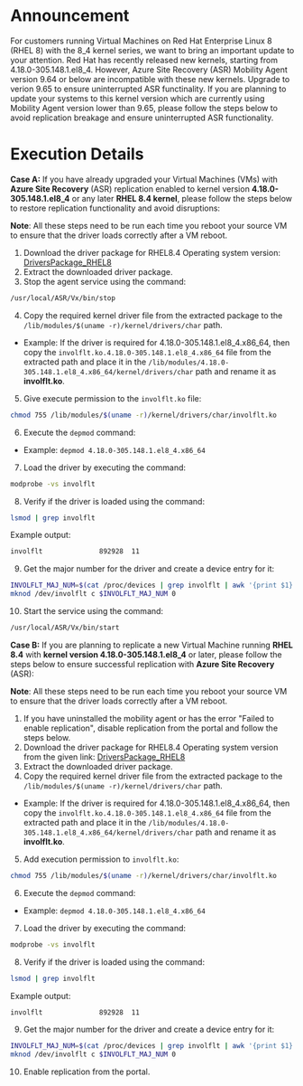 # Announcement

For customers running Virtual Machines on Red Hat Enterprise Linux 8 (RHEL 8) with the 8_4 kernel series, we want to bring an important update to your attention. Red Hat has recently released new kernels, starting from 4.18.0-305.148.1.el8_4. However, Azure Site Recovery (ASR) Mobility Agent version 9.64 or below are incompatible with these new kernels. Upgrade to verion 9.65 to ensure uninterrupted ASR functinality. If you are planning to update your systems to this kernel version which are currently using Mobility Agent version lower than 9.65, please follow the steps below to avoid replication breakage and ensure uninterrupted ASR functionality.

# Execution Details

**Case A:** If you have already upgraded your Virtual Machines (VMs) with **Azure Site Recovery** (ASR) replication enabled to kernel version **4.18.0-305.148.1.el8_4** or any later **RHEL 8.4 kernel**, please follow the steps below to restore replication functionality and avoid disruptions:

**Note**: All these steps need to be run each time you reboot your source VM to ensure that the driver loads correctly after a VM reboot.

1. Download the driver package for RHEL8.4 Operating system version: [DriversPackage_RHEL8](https://aka.ms/DriversPackage_RHEL8)
2. Extract the downloaded driver package.
3. Stop the agent service using the command:
  ```sh
  /usr/local/ASR/Vx/bin/stop
  ```
4. Copy the required kernel driver file from the extracted package to the `/lib/modules/$(uname -r)/kernel/drivers/char` path.
  - Example: If the driver is required for 4.18.0-305.148.1.el8_4.x86_64, then copy the `involflt.ko.4.18.0-305.148.1.el8_4.x86_64` file from the extracted path and place it in the `/lib/modules/4.18.0-305.148.1.el8_4.x86_64/kernel/drivers/char` path and rename it as **involflt.ko**.
5. Give execute permission to the `involflt.ko` file:
  ```sh
  chmod 755 /lib/modules/$(uname -r)/kernel/drivers/char/involflt.ko
  ```
6. Execute the `depmod` command:
  - Example: `depmod 4.18.0-305.148.1.el8_4.x86_64`
7. Load the driver by executing the command:
  ```sh
  modprobe -vs involflt
  ```
8. Verify if the driver is loaded using the command:
  ```sh
  lsmod | grep involflt
  ```
   Example output:
  ```sh
  involflt              892928  11
  ```
9. Get the major number for the driver and create a device entry for it:
  ```sh
  INVOLFLT_MAJ_NUM=$(cat /proc/devices | grep involflt | awk '{print $1}')
  mknod /dev/involflt c $INVOLFLT_MAJ_NUM 0
  ```
10. Start the service using the command:
  ```sh
  /usr/local/ASR/Vx/bin/start
  ```

**Case B:** If you are planning to replicate a new Virtual Machine running **RHEL 8.4** with **kernel version 4.18.0-305.148.1.el8_4** or later, please follow the steps below to ensure successful replication with **Azure Site Recovery** (ASR):

**Note**: All these steps need to be run each time you reboot your source VM to ensure that the driver loads correctly after a VM reboot.

1. If you have uninstalled the mobility agent or has the error "Failed to enable replication", disable replication from the portal and follow the steps below.
2. Download the driver package for RHEL8.4 Operating system version from the given link: [DriversPackage_RHEL8](https://aka.ms/DriversPackage_RHEL8)
3. Extract the downloaded driver package.
4. Copy the required kernel driver file from the extracted package to the `/lib/modules/$(uname -r)/kernel/drivers/char` path.
  - Example: If the driver is required for 4.18.0-305.148.1.el8_4.x86_64, then copy the `involflt.ko.4.18.0-305.148.1.el8_4.x86_64` file from the extracted path and place it in the `/lib/modules/4.18.0-305.148.1.el8_4.x86_64/kernel/drivers/char` path and rename it as **involflt.ko**.
5. Add execution permission to `involflt.ko`:
  ```sh
  chmod 755 /lib/modules/$(uname -r)/kernel/drivers/char/involflt.ko
  ```
6. Execute the `depmod` command:
  - Example: `depmod 4.18.0-305.148.1.el8_4.x86_64`
7. Load the driver by executing the command:
  ```sh
  modprobe -vs involflt
  ```
8. Verify if the driver is loaded using the command:
  ```sh
  lsmod | grep involflt
  ```
   Example output:
  ```sh
  involflt              892928  11
  ```
9. Get the major number for the driver and create a device entry for it:
  ```sh
  INVOLFLT_MAJ_NUM=$(cat /proc/devices | grep involflt | awk '{print $1}')
  mknod /dev/involflt c $INVOLFLT_MAJ_NUM 0
  ```
10. Enable replication from the portal.
